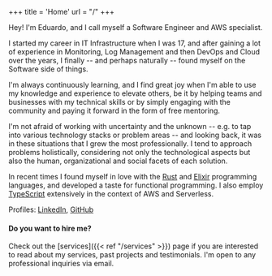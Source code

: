+++
title = 'Home'
url = "/"
+++

Hey! I'm Eduardo, and I call myself a Software Engineer and AWS specialist.

I started my career in IT Infrastructure when I was 17, and after gaining a lot of experience
in Monitoring, Log Management and then DevOps and Cloud over the years, I finally -- and perhaps
naturally -- found myself on the Software side of things.

I'm always continuously learning, and I find great joy when I'm able to use my knowledge and
experience to elevate others, be it by helping teams and businesses with my technical skills or
by simply engaging with the community and paying it forward in the form of free mentoring.

I'm not afraid of working with uncertainty and the unknown -- e.g. to tap into various technology
stacks or problem areas -- and looking back, it was in these situations that I grew the most
professionally. I tend to approach problems holistically, considering not only the technological
aspects but also the human, organizational and social facets of each solution.

In recent times I found myself in love with the [Rust](https://www.rust-lang.org/) and
[Elixir](https://elixir-lang.org/) programming languages, and developed a taste for functional
programming. I also employ [TypeScript](https://www.typescriptlang.org/) extensively in the
context of AWS and Serverless.

Profiles: [LinkedIn](https://www.linkedin.com/in/eduardohki/), [GitHub](https://github.com/eduardohki/)

#### Do you want to hire me?

Check out the [services]({{< ref "/services" >}}) page if you are interested to read about my services,
past projects and testimonials. I'm open to any professional inquiries via email.
